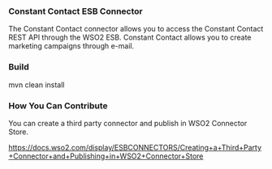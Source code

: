 ### Constant Contact ESB Connector

The Constant Contact connector allows you to access the Constant Contact REST API through the
WSO2 ESB. Constant Contact allows you to create marketing campaigns through e-mail.

### Build

mvn clean install

### How You Can Contribute
You can create a third party connector and publish in WSO2 Connector Store.

https://docs.wso2.com/display/ESBCONNECTORS/Creating+a+Third+Party+Connector+and+Publishing+in+WSO2+Connector+Store
